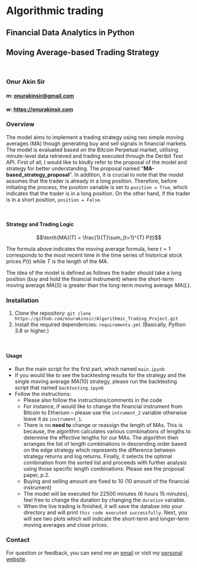 # Algorithmic trading
## Financial Data Analytics in Python
## Moving Average-based Trading Strategy
<br>

### Onur Akin **Sir**
#### m: onurakinsir@gmail.com
#### w: https://onurakinsir.com

### Overview
The model aims to implement a trading strategy using two simple moving averages (MA) though generating buy and sell signals in financial markets. The model is evaluated based on the Bitcoin Perpetual market, utilising minute-level data retrieved and trading executed through the Deribit Test API. First of all, I would like to kindly refer to the proposal of the model and strategy for better understanding. The proposal named "__MA-based_strategy_proposal__".
In addition, it is crucial to note that the model assumes that the trader is already in a long position. Therefore, before initiating the process, the position variable is set to ` position = True `, which indicates that the trader is in a long position. On the other hand, if the trader is in a short position, `position = False`. 

<br>

#### Strategy and Trading Logic
$$\textit{MA}(T) = \frac{1}{T}\sum_{t=1}^{T} P(t)$$

The formula above indicates the moving average formula, here $t=1$ corresponds to the most recent time in the time series of historical stock prices $P(t)$ while $T$ is the length of the $MA$.

The idea of the model is defined as follows the trader should take a long position (buy and hold the financial instrument) where the short-term moving average $MA(S)$ is greater than the long-term moving average $MA(L)$.

### Installation
1. Clone the repository: `git clone https://github.com/onurakinsir/Algorithmic_Trading_Project.git`
2. Install the required dependencies: `requirements.yml` (Basically, Python 3.8 or higher.)

<br>

#### Usage
- Run the main script for the first part, which named `main.ipynb`
- If you would like to see the backtesting results for the strategy and the single moving average $MA(10)$ strategy, please run the backtesting script that named `backtesting.ipynb`
- Follow the instructions:
    - Please also follow the instructions/comments in the code
    - For instance, if would like to change the financial instrument from Bitcoin to Etherium – please use the `intrument_2` variable otherwise leave it as `instrument_1`.
    - There is no __need to__ change or reassign the length of MAs. This is because, the algorithm calculates various combinations of lengths to determine the effective lengths for our MAs. The algorithm then arranges the list of length combinations in descending order based on the edge strategy which represents the difference between strategy returns and log returns. Finally, it selects the optimal combination from the sorted list and proceeds with further analysis using those specific length combinations. Please see the proposal paper, p.2.
    - Buying and selling amount are fixed to 10 (10 amount of the financial instrument)  
    - The model will be executed for 22500 minutes (6 hours 15 minutes), feel free to change the duration by changing the `duration` variable.
    - When the live trading is finished, it will save the databse into your directory and will print `this code executed successfully`. Next, you will see two plots which will indicate the short-term and longer-term moving averages and close prices.

### Contact
For question or feedback, you can send me an [email](mailto:onurakinsir@gmail.com) or visit my [personal website](https://onurakinsir.com).

